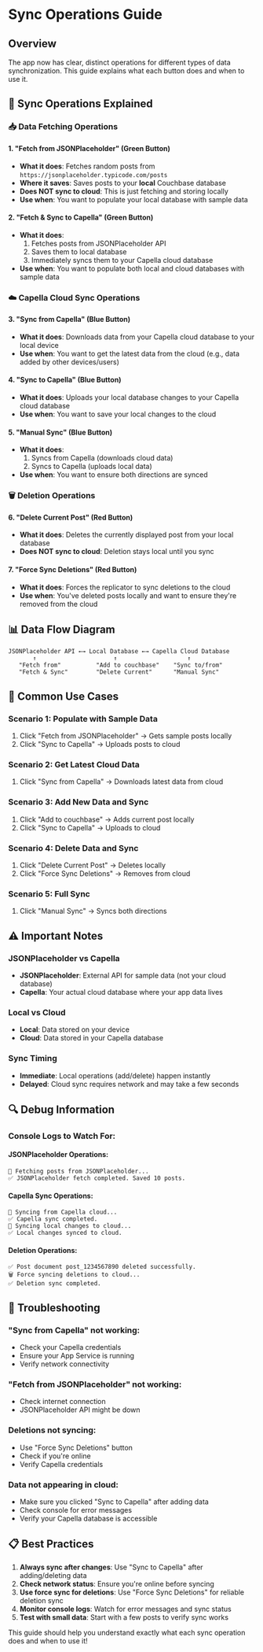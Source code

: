 # Sync Operations Guide

## Overview
The app now has clear, distinct operations for different types of data synchronization. This guide explains what each button does and when to use it.

## 🔄 **Sync Operations Explained**

### 📥 **Data Fetching Operations**

#### 1. **"Fetch from JSONPlaceholder"** (Green Button)
- **What it does**: Fetches random posts from `https://jsonplaceholder.typicode.com/posts`
- **Where it saves**: Saves posts to your **local** Couchbase database
- **Does NOT sync to cloud**: This is just fetching and storing locally
- **Use when**: You want to populate your local database with sample data

#### 2. **"Fetch & Sync to Capella"** (Green Button)
- **What it does**: 
  1. Fetches posts from JSONPlaceholder API
  2. Saves them to local database
  3. Immediately syncs them to your Capella cloud database
- **Use when**: You want to populate both local and cloud databases with sample data

### ☁️ **Capella Cloud Sync Operations**

#### 3. **"Sync from Capella"** (Blue Button)
- **What it does**: Downloads data from your Capella cloud database to your local device
- **Use when**: You want to get the latest data from the cloud (e.g., data added by other devices/users)

#### 4. **"Sync to Capella"** (Blue Button)
- **What it does**: Uploads your local database changes to your Capella cloud database
- **Use when**: You want to save your local changes to the cloud

#### 5. **"Manual Sync"** (Blue Button)
- **What it does**: 
  1. Syncs from Capella (downloads cloud data)
  2. Syncs to Capella (uploads local data)
- **Use when**: You want to ensure both directions are synced

### 🗑️ **Deletion Operations**

#### 6. **"Delete Current Post"** (Red Button)
- **What it does**: Deletes the currently displayed post from your local database
- **Does NOT sync to cloud**: Deletion stays local until you sync

#### 7. **"Force Sync Deletions"** (Red Button)
- **What it does**: Forces the replicator to sync deletions to the cloud
- **Use when**: You've deleted posts locally and want to ensure they're removed from the cloud

## 📊 **Data Flow Diagram**

```
JSONPlaceholder API ←→ Local Database ←→ Capella Cloud Database
       ↑                      ↑                    ↑
   "Fetch from"          "Add to couchbase"    "Sync to/from"
   "Fetch & Sync"        "Delete Current"      "Manual Sync"
```

## 🎯 **Common Use Cases**

### **Scenario 1: Populate with Sample Data**
1. Click "Fetch from JSONPlaceholder" → Gets sample posts locally
2. Click "Sync to Capella" → Uploads posts to cloud

### **Scenario 2: Get Latest Cloud Data**
1. Click "Sync from Capella" → Downloads latest data from cloud

### **Scenario 3: Add New Data and Sync**
1. Click "Add to couchbase" → Adds current post locally
2. Click "Sync to Capella" → Uploads to cloud

### **Scenario 4: Delete Data and Sync**
1. Click "Delete Current Post" → Deletes locally
2. Click "Force Sync Deletions" → Removes from cloud

### **Scenario 5: Full Sync**
1. Click "Manual Sync" → Syncs both directions

## ⚠️ **Important Notes**

### **JSONPlaceholder vs Capella**
- **JSONPlaceholder**: External API for sample data (not your cloud database)
- **Capella**: Your actual cloud database where your app data lives

### **Local vs Cloud**
- **Local**: Data stored on your device
- **Cloud**: Data stored in your Capella database

### **Sync Timing**
- **Immediate**: Local operations (add/delete) happen instantly
- **Delayed**: Cloud sync requires network and may take a few seconds

## 🔍 **Debug Information**

### **Console Logs to Watch For:**

#### **JSONPlaceholder Operations:**
```
🔄 Fetching posts from JSONPlaceholder...
✅ JSONPlaceholder fetch completed. Saved 10 posts.
```

#### **Capella Sync Operations:**
```
🔄 Syncing from Capella cloud...
✅ Capella sync completed.
🔄 Syncing local changes to cloud...
✅ Local changes synced to cloud.
```

#### **Deletion Operations:**
```
✅ Post document post_1234567890 deleted successfully.
🗑️ Force syncing deletions to cloud...
✅ Deletion sync completed.
```

## 🚨 **Troubleshooting**

### **"Sync from Capella" not working:**
- Check your Capella credentials
- Ensure your App Service is running
- Verify network connectivity

### **"Fetch from JSONPlaceholder" not working:**
- Check internet connection
- JSONPlaceholder API might be down

### **Deletions not syncing:**
- Use "Force Sync Deletions" button
- Check if you're online
- Verify Capella credentials

### **Data not appearing in cloud:**
- Make sure you clicked "Sync to Capella" after adding data
- Check console for error messages
- Verify your Capella database is accessible

## 📋 **Best Practices**

1. **Always sync after changes**: Use "Sync to Capella" after adding/deleting data
2. **Check network status**: Ensure you're online before syncing
3. **Use force sync for deletions**: Use "Force Sync Deletions" for reliable deletion sync
4. **Monitor console logs**: Watch for error messages and sync status
5. **Test with small data**: Start with a few posts to verify sync works

This guide should help you understand exactly what each sync operation does and when to use it!